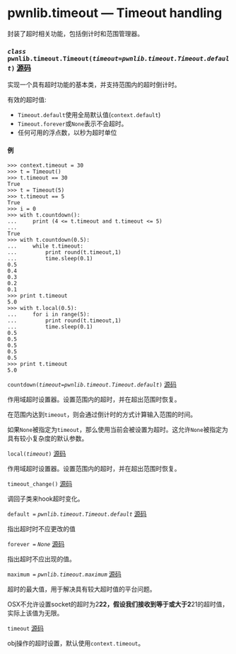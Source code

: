 # pwnlib.timeout — Timeout handling

封装了超时相关功能，包括倒计时和范围管理器。

### *`class`* `pwnlib.timeout.Timeout(`*`timeout=pwnlib.timeout.Timeout.default`*`)` [源码](https://github.com/Gallopsled/pwntools/blob/67473560c7/pwnlib/timeout.py)

实现一个具有超时功能的基本类，并支持范围内的超时倒计时。

有效的超时值:

* `Timeout.default`使用全局默认值(`context.default`)
* `Timeout.forever`或`None`表示不会超时。
* 任何可用的浮点数，以秒为超时单位

#### 例

```shell
>>> context.timeout = 30
>>> t = Timeout()
>>> t.timeout == 30
True
>>> t = Timeout(5)
>>> t.timeout == 5
True
>>> i = 0
>>> with t.countdown():
...     print (4 <= t.timeout and t.timeout <= 5)
...
True
>>> with t.countdown(0.5):
...     while t.timeout:
...         print round(t.timeout,1)
...         time.sleep(0.1)
0.5
0.4
0.3
0.2
0.1
>>> print t.timeout
5.0
>>> with t.local(0.5):
...     for i in range(5):
...         print round(t.timeout,1)
...         time.sleep(0.1)
0.5
0.5
0.5
0.5
0.5
>>> print t.timeout
5.0
```

`countdown(`*`timeout=pwnlib.timeout.Timeout.default`*`)` [源码](https://github.com/Gallopsled/pwntools/blob/67473560c7/pwnlib/timeout.py#L175-198)

作用域超时设置器。设置范围内的超时，并在超出范围时恢复。

在范围内达到`timeout`，则会通过倒计时的方式计算输入范围的时间。

如果`None`被指定为`timeout`，那么使用当前会被设置为超时。这允许`None`被指定为具有较小复杂度的默认参数。

`local(`*`timeout`*`)` [源码](https://github.com/Gallopsled/pwntools/blob/67473560c7/pwnlib/timeout.py#L200-208)

作用域超时设置器。设置范围内的超时，并在超出范围时恢复。

`timeout_change()` [源码](https://github.com/Gallopsled/pwntools/blob/67473560c7/pwnlib/timeout.py#L169-173)

调回子类来hook超时变化。

`default =` *`pwnlib.timeout.Timeout.default`* [源码](https://github.com/Gallopsled/pwntools/blob/67473560c7/pwnlib/timeout.py)

指出超时时不应更改的值

`forever =` *`None`* [源码](https://github.com/Gallopsled/pwntools/blob/67473560c7/pwnlib/timeout.py)

指出超时不应出现的值。

`maximum =` *`pwnlib.timeout.maximum`* [源码](https://github.com/Gallopsled/pwntools/blob/67473560c7/pwnlib/timeout.py)

超时的最大值，用于解决具有较大超时值的平台问题。

OSX不允许设置socket的超时为2**22，假设我们接收到等于或大于2**21的超时值，实际上该值为无限。

`timeout` [源码](https://github.com/Gallopsled/pwntools/blob/67473560c7/pwnlib/timeout.py)

obj操作的超时设置，默认使用`context.timeout`。